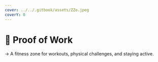 ```yaml
---
cover: ../../.gitbook/assets/ZZo.jpeg
coverY: 0
---
```


# 📍 Proof of Work

→ A fitness zone for workouts, physical challenges, and staying active.
